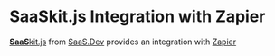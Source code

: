 
# **SaaS**kit.js Integration with Zapier

[**SaaS**kit.js](https://saaskit.js.org) from [SaaS.Dev](https://saas.dev) provides an integration with [Zapier](https://saaskit.js.org/integrations/zapier)
